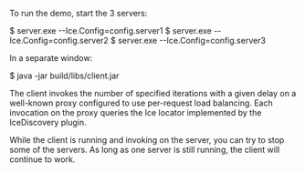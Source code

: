 To run the demo, start the 3 servers:

$ server.exe --Ice.Config=config.server1
$ server.exe --Ice.Config=config.server2
$ server.exe --Ice.Config=config.server3

In a separate window:

$ java -jar build/libs/client.jar

The client invokes the number of specified iterations with a given
delay on a well-known proxy configured to use per-request load
balancing. Each invocation on the proxy queries the Ice locator
implemented by the IceDiscovery plugin.

While the client is running and invoking on the server, you can try to
stop some of the servers. As long as one server is still running, the
client will continue to work.
